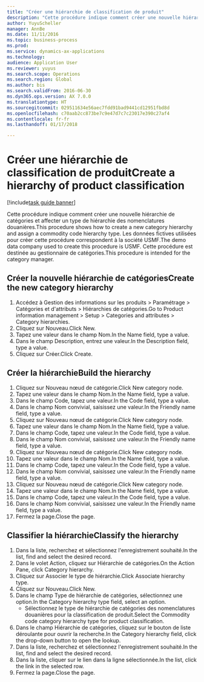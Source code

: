 ```yaml
--- 
title: "Créer une hiérarchie de classification de produit"
description: "Cette procédure indique comment créer une nouvelle hiérarchie de catégories et affecter un type de hiérarchie des nomenclatures douanières."
author: YuyuScheller
manager: AnnBe
ms.date: 11/11/2016
ms.topic: business-process
ms.prod: 
ms.service: dynamics-ax-applications
ms.technology: 
audience: Application User
ms.reviewer: yuyus
ms.search.scope: Operations
ms.search.region: Global
ms.author: bis
ms.search.validFrom: 2016-06-30
ms.dyn365.ops.version: AX 7.0.0
ms.translationtype: HT
ms.sourcegitcommit: 029511634e56aec7fdd91bad9441cd12951fbd8d
ms.openlocfilehash: c70aab2cc873be7c9e47d7c7c23017e390c27af4
ms.contentlocale: fr-fr
ms.lasthandoff: 01/17/2018

---
```

# <a name="create-a-hierarchy-of-product-classification"></a><span data-ttu-id="d9283-103">Créer une hiérarchie de classification de produit</span><span class="sxs-lookup"><span data-stu-id="d9283-103">Create a hierarchy of product classification</span></span>

[!include[task guide banner](../../includes/task-guide-banner.md)]

<span data-ttu-id="d9283-104">Cette procédure indique comment créer une nouvelle hiérarchie de catégories et affecter un type de hiérarchie des nomenclatures douanières.</span><span class="sxs-lookup"><span data-stu-id="d9283-104">This procedure shows how to create a new category hierarchy and assign a commodity code hierarchy type.</span></span> <span data-ttu-id="d9283-105">Les données fictives utilisées pour créer cette procédure correspondent à la société USMF.</span><span class="sxs-lookup"><span data-stu-id="d9283-105">The demo data company used to create this procedure is USMF.</span></span> <span data-ttu-id="d9283-106">Cette procédure est destinée au gestionnaire de catégories.</span><span class="sxs-lookup"><span data-stu-id="d9283-106">This procedure is intended for the category manager.</span></span>


## <a name="create-the-new-category-hierarchy"></a><span data-ttu-id="d9283-107">Créer la nouvelle hiérarchie de catégories</span><span class="sxs-lookup"><span data-stu-id="d9283-107">Create the new category hierarchy</span></span>
1. <span data-ttu-id="d9283-108">Accédez à Gestion des informations sur les produits > Paramétrage > Catégories et d'attributs > Hiérarchies de catégories.</span><span class="sxs-lookup"><span data-stu-id="d9283-108">Go to Product information management > Setup > Categories and attributes > Category hierarchies.</span></span>
2. <span data-ttu-id="d9283-109">Cliquez sur Nouveau.</span><span class="sxs-lookup"><span data-stu-id="d9283-109">Click New.</span></span>
3. <span data-ttu-id="d9283-110">Tapez une valeur dans le champ Nom.</span><span class="sxs-lookup"><span data-stu-id="d9283-110">In the Name field, type a value.</span></span>
4. <span data-ttu-id="d9283-111">Dans le champ Description, entrez une valeur.</span><span class="sxs-lookup"><span data-stu-id="d9283-111">In the Description field, type a value.</span></span>
5. <span data-ttu-id="d9283-112">Cliquez sur Créer.</span><span class="sxs-lookup"><span data-stu-id="d9283-112">Click Create.</span></span>

## <a name="build-the-hierarchy"></a><span data-ttu-id="d9283-113">Créer la hiérarchie</span><span class="sxs-lookup"><span data-stu-id="d9283-113">Build the hierarchy</span></span>
1. <span data-ttu-id="d9283-114">Cliquez sur Nouveau nœud de catégorie.</span><span class="sxs-lookup"><span data-stu-id="d9283-114">Click New category node.</span></span>
2. <span data-ttu-id="d9283-115">Tapez une valeur dans le champ Nom.</span><span class="sxs-lookup"><span data-stu-id="d9283-115">In the Name field, type a value.</span></span>
3. <span data-ttu-id="d9283-116">Dans le champ Code, tapez une valeur.</span><span class="sxs-lookup"><span data-stu-id="d9283-116">In the Code field, type a value.</span></span>
4. <span data-ttu-id="d9283-117">Dans le champ Nom convivial, saisissez une valeur.</span><span class="sxs-lookup"><span data-stu-id="d9283-117">In the Friendly name field, type a value.</span></span>
5. <span data-ttu-id="d9283-118">Cliquez sur Nouveau nœud de catégorie.</span><span class="sxs-lookup"><span data-stu-id="d9283-118">Click New category node.</span></span>
6. <span data-ttu-id="d9283-119">Tapez une valeur dans le champ Nom.</span><span class="sxs-lookup"><span data-stu-id="d9283-119">In the Name field, type a value.</span></span>
7. <span data-ttu-id="d9283-120">Dans le champ Code, tapez une valeur.</span><span class="sxs-lookup"><span data-stu-id="d9283-120">In the Code field, type a value.</span></span>
8. <span data-ttu-id="d9283-121">Dans le champ Nom convivial, saisissez une valeur.</span><span class="sxs-lookup"><span data-stu-id="d9283-121">In the Friendly name field, type a value.</span></span>
9. <span data-ttu-id="d9283-122">Cliquez sur Nouveau nœud de catégorie.</span><span class="sxs-lookup"><span data-stu-id="d9283-122">Click New category node.</span></span>
10. <span data-ttu-id="d9283-123">Tapez une valeur dans le champ Nom.</span><span class="sxs-lookup"><span data-stu-id="d9283-123">In the Name field, type a value.</span></span>
11. <span data-ttu-id="d9283-124">Dans le champ Code, tapez une valeur.</span><span class="sxs-lookup"><span data-stu-id="d9283-124">In the Code field, type a value.</span></span>
12. <span data-ttu-id="d9283-125">Dans le champ Nom convivial, saisissez une valeur.</span><span class="sxs-lookup"><span data-stu-id="d9283-125">In the Friendly name field, type a value.</span></span>
13. <span data-ttu-id="d9283-126">Cliquez sur Nouveau nœud de catégorie.</span><span class="sxs-lookup"><span data-stu-id="d9283-126">Click New category node.</span></span>
14. <span data-ttu-id="d9283-127">Tapez une valeur dans le champ Nom.</span><span class="sxs-lookup"><span data-stu-id="d9283-127">In the Name field, type a value.</span></span>
15. <span data-ttu-id="d9283-128">Dans le champ Code, tapez une valeur.</span><span class="sxs-lookup"><span data-stu-id="d9283-128">In the Code field, type a value.</span></span>
16. <span data-ttu-id="d9283-129">Dans le champ Nom convivial, saisissez une valeur.</span><span class="sxs-lookup"><span data-stu-id="d9283-129">In the Friendly name field, type a value.</span></span>
17. <span data-ttu-id="d9283-130">Fermez la page.</span><span class="sxs-lookup"><span data-stu-id="d9283-130">Close the page.</span></span>

## <a name="classify-the-hierarchy"></a><span data-ttu-id="d9283-131">Classifier la hiérarchie</span><span class="sxs-lookup"><span data-stu-id="d9283-131">Classify the hierarchy</span></span>
1. <span data-ttu-id="d9283-132">Dans la liste, recherchez et sélectionnez l'enregistrement souhaité.</span><span class="sxs-lookup"><span data-stu-id="d9283-132">In the list, find and select the desired record.</span></span>
2. <span data-ttu-id="d9283-133">Dans le volet Action, cliquez sur Hiérarchie de catégories.</span><span class="sxs-lookup"><span data-stu-id="d9283-133">On the Action Pane, click Category hierarchy.</span></span>
3. <span data-ttu-id="d9283-134">Cliquez sur Associer le type de hiérarchie.</span><span class="sxs-lookup"><span data-stu-id="d9283-134">Click Associate hierarchy type.</span></span>
4. <span data-ttu-id="d9283-135">Cliquez sur Nouveau.</span><span class="sxs-lookup"><span data-stu-id="d9283-135">Click New.</span></span>
5. <span data-ttu-id="d9283-136">Dans le champ Type de hiérarchie de catégories, sélectionnez une option.</span><span class="sxs-lookup"><span data-stu-id="d9283-136">In the Category hierarchy type field, select an option.</span></span>
    * <span data-ttu-id="d9283-137">Sélectionnez le type de hiérarchie de catégories des nomenclatures douanières pour la classification de produit.</span><span class="sxs-lookup"><span data-stu-id="d9283-137">Select the Commodity code category hierarchy type for product classification.</span></span>  
6. <span data-ttu-id="d9283-138">Dans le champ Hiérarchie de catégories, cliquez sur le bouton de liste déroulante pour ouvrir la recherche.</span><span class="sxs-lookup"><span data-stu-id="d9283-138">In the Category hierarchy field, click the drop-down button to open the lookup.</span></span>
7. <span data-ttu-id="d9283-139">Dans la liste, recherchez et sélectionnez l'enregistrement souhaité.</span><span class="sxs-lookup"><span data-stu-id="d9283-139">In the list, find and select the desired record.</span></span>
8. <span data-ttu-id="d9283-140">Dans la liste, cliquer sur le lien dans la ligne sélectionnée.</span><span class="sxs-lookup"><span data-stu-id="d9283-140">In the list, click the link in the selected row.</span></span>
9. <span data-ttu-id="d9283-141">Fermez la page.</span><span class="sxs-lookup"><span data-stu-id="d9283-141">Close the page.</span></span>


